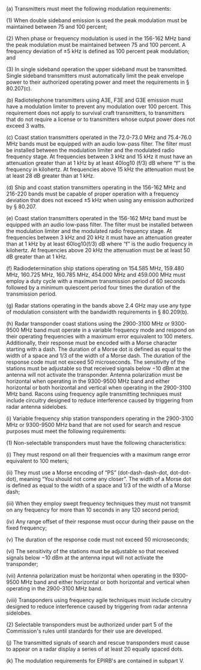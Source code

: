 (a) Transmitters must meet the following modulation requirements:

(1) When double sideband emission is used the peak modulation must be maintained between 75 and 100 percent;

(2) When phase or frequency modulation is used in the 156-162 MHz band the peak modulation must be maintained between 75 and 100 percent. A frequency deviation of ±5 kHz is defined as 100 percent peak modulation; and

(3) In single sideband operation the upper sideband must be transmitted. Single sideband transmitters must automatically limit the peak envelope power to their authorized operating power and meet the requirements in § 80.207(c).

(b) Radiotelephone transmitters using A3E, F3E and G3E emission must have a modulation limiter to prevent any modulation over 100 percent. This requirement does not apply to survival craft transmitters, to transmitters that do not require a license or to transmitters whose output power does not exceed 3 watts.

(c) Coast station transmitters operated in the 72.0-73.0 MHz and 75.4-76.0 MHz bands must be equipped with an audio low-pass filter. The filter must be installed between the modulation limiter and the modulated radio frequency stage. At frequencies between 3 kHz and 15 kHz it must have an attenuation greater than at 1 kHz by at least 40log10 (f/3) dB where “f” is the frequency in kilohertz. At frequencies above 15 kHz the attenuation must be at least 28 dB greater than at 1 kHz.

(d) Ship and coast station transmitters operating in the 156-162 MHz and 216-220 bands must be capable of proper operation with a frequency deviation that does not exceed ±5 kHz when using any emission authorized by § 80.207.

(e) Coast station transmitters operated in the 156-162 MHz band must be equipped with an audio low-pass filter. The filter must be installed between the modulation limiter and the modulated radio frequency stage. At frequencies between 3 kHz and 20 kHz it must have an attenuation greater than at 1 kHz by at least 60log10(f/3) dB where “f” is the audio frequency in kilohertz. At frequencies above 20 kHz the attenuation must be at least 50 dB greater than at 1 kHz.

(f) Radiodetermination ship stations operating on 154.585 MHz, 159.480 MHz, 160.725 MHz, 160.785 MHz, 454.000 MHz and 459.000 MHz must employ a duty cycle with a maximum transmission period of 60 seconds followed by a minimum quiescent period four times the duration of the transmission period.

(g) Radar stations operating in the bands above 2.4 GHz may use any type of modulation consistent with the bandwidth requirements in § 80.209(b).

(h) Radar transponder coast stations using the 2900-3100 MHz or 9300-9500 MHz band must operate in a variable frequency mode and respond on their operating frequencies with a maximum error equivalent to 100 meters. Additionally, their response must be encoded with a Morse character starting with a dash. The duration of a Morse dot is defined as equal to the width of a space and 1/3 of the width of a Morse dash. The duration of the response code must not exceed 50 microseconds. The sensitivity of the stations must be adjustable so that received signals below −10 dBm at the antenna will not activate the transponder. Antenna polarization must be horizontal when operating in the 9300-9500 MHz band and either horizontal or both horizontal and vertical when operating in the 2900-3100 MHz band. Racons using frequency agile transmitting techniques must include circuitry designed to reduce interference caused by triggering from radar antenna sidelobes.

(i) Variable frequency ship station transponders operating in the 2900-3100 MHz or 9300-9500 MHz band that are not used for search and rescue purposes must meet the following requirements:

(1) Non-selectable transponders must have the following characteristics:

(i) They must respond on all their frequencies with a maximum range error equivalent to 100 meters;

(ii) They must use a Morse encoding of “PS” (dot-dash-dash-dot, dot-dot-dot), meaning “You should not come any closer”. The width of a Morse dot is defined as equal to the width of a space and 1/3 of the width of a Morse dash;

(iii) When they employ swept frequency techniques they must not transmit on any frequency for more than 10 seconds in any 120 second period;

(iv) Any range offset of their response must occur during their pause on the fixed frequency;

(v) The duration of the response code must not exceed 50 microseconds;

(vi) The sensitivity of the stations must be adjustable so that received signals below −10 dBm at the antenna input will not activate the transponder;

(vii) Antenna polarization must be horizontal when operating in the 9300-9500 MHz band and either horizontal or both horizontal and vertical when operating in the 2900-3100 MHz band.

(viii) Transponders using frequency agile techniques must include circuitry designed to reduce interference caused by triggering from radar antenna sidelobes.

(2) Selectable transponders must be authorized under part 5 of the Commission's rules until standards for their use are developed.

(j) The transmitted signals of search and rescue transponders must cause to appear on a radar display a series of at least 20 equally spaced dots.

(k) The modulation requirements for EPIRB's are contained in subpart V.

